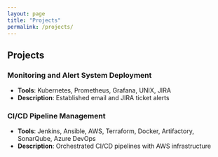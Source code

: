```yaml
---
layout: page
title: "Projects"
permalink: /projects/
---
```


## Projects

### Monitoring and Alert System Deployment
- **Tools**: Kubernetes, Prometheus, Grafana, UNIX, JIRA
- **Description**: Established email and JIRA ticket alerts

### CI/CD Pipeline Management
- **Tools**: Jenkins, Ansible, AWS, Terraform, Docker, Artifactory, SonarQube, Azure DevOps
- **Description**: Orchestrated CI/CD pipelines with AWS infrastructure
